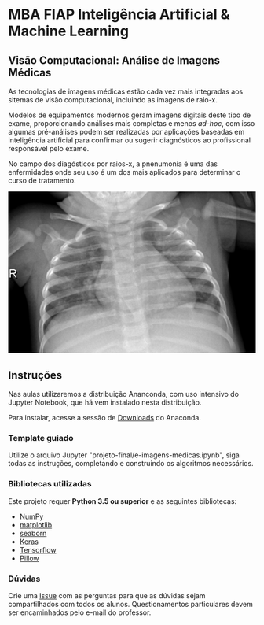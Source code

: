 # MBA FIAP Inteligência Artificial & Machine Learning

## Visão Computacional: Análise de Imagens Médicas

As tecnologias de imagens médicas estão cada vez mais integradas aos sitemas de visão computacional, incluindo as imagens de raio-x.

Modelos de equipamentos modernos geram imagens digitais deste tipo de exame, proporcionando análises mais completas e menos _ad-hoc_, com isso algumas pré-análises podem ser realizadas por aplicações baseadas em inteligência artificial para confirmar ou sugerir diagnósticos ao profissional responsável pelo exame.

No campo dos diagósticos por raios-x, a pnenumonia é uma das enfermidades onde seu uso é um dos mais aplicados para determinar o curso de tratamento.

<p align="center">
    <img src="imagens/NORMAL2-IM-1422-0001.jpeg">
</p>


## Instruções

Nas aulas utilizaremos a distribuição Ananconda, com uso intensivo do Jupyter Notebook, que há vem instalado nesta distribuição.

Para instalar, acesse a sessão de [Downloads](https://www.anaconda.com/download) do Anaconda.

### Template guiado

Utilize o arquivo Jupyter "projeto-final/e-imagens-medicas.ipynb", siga todas as instruções, completando e construindo os algoritmos necessários.

### Bibliotecas utilizadas

Este projeto requer **Python 3.5 ou superior** e as seguintes bibliotecas:

- [NumPy](http://www.numpy.org/)
- [matplotlib](http://matplotlib.org/)
- [seaborn](http://seaborn.pydata.org/)
- [Keras](https://keras.io/)
- [Tensorflow](http://tensorflow.org/)
- [Pillow](https://pillow.readthedocs.io/en/stable/)


### Dúvidas

Crie uma [Issue](https://github.com/michelpf/fiap-ml-visao-computacional-capstone-alternative/issues/new) com as perguntas para que as dúvidas sejam compartilhados com todos os alunos. Questionamentos particulares devem ser encaminhados pelo e-mail do professor.
